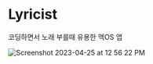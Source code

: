 # Lyricist

코딩하면서 노래 부를때 유용한 맥OS 앱

![Screenshot 2023-04-25 at 12 56 22 PM](https://user-images.githubusercontent.com/35219323/234170936-404a9934-2b4d-4213-9e57-0aeec44b1602.png)
